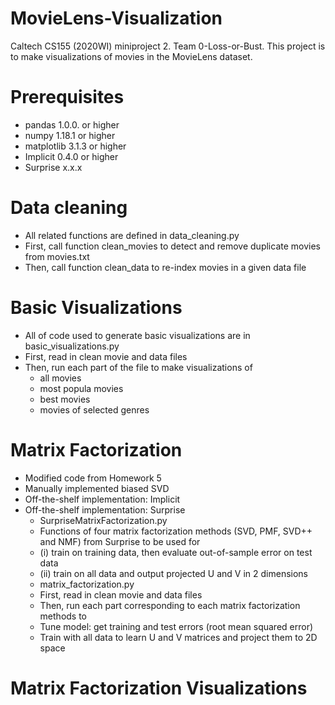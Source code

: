 # MovieLens-Visualization
Caltech CS155 (2020WI) miniproject 2. Team 0-Loss-or-Bust. This project is to make visualizations of movies in the MovieLens dataset. 

# Prerequisites
- pandas 1.0.0. or higher
- numpy 1.18.1 or higher
- matplotlib 3.1.3 or higher
- Implicit 0.4.0 or higher
- Surprise x.x.x

# Data cleaning
- All related functions are defined in data_cleaning.py
- First, call function clean_movies to detect and remove duplicate movies from movies.txt
- Then, call function clean_data to re-index movies in a given data file

# Basic Visualizations
- All of code used to generate basic visualizations are in basic_visualizations.py
- First, read in clean movie and data files
- Then, run each part of the file to make visualizations of 
  - all movies 
  - most popula movies
  - best movies 
  - movies of selected genres
 
# Matrix Factorization
- Modified code from Homework 5
- Manually implemented biased SVD
- Off-the-shelf implementation: Implicit
- Off-the-shelf implementation: Surprise
  - SurpriseMatrixFactorization.py
   - Functions of four matrix factorization methods (SVD, PMF, SVD++ and NMF) from Surprise to be used for
   - (i) train on training data, then evaluate out-of-sample error on test data
   - (ii) train on all data and output projected U and V in 2 dimensions
  - matrix_factorization.py
   - First, read in clean movie and data files
   - Then, run each part corresponding to each matrix factorization methods to
    - Tune model: get training and test errors (root mean squared error)
    - Train with all data to learn U and V matrices and project them to 2D space

# Matrix Factorization Visualizations
